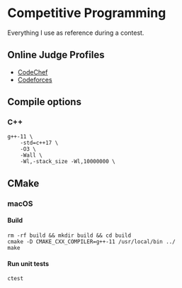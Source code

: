 # Competitive Programming

Everything I use as reference during a contest.

## Online Judge Profiles

- [CodeChef](https://www.codechef.com/users/gustavogardusi)
- [Codeforces](https://codeforces.com/profile/binaryLifter)

## Compile options

### C++

```shell
g++-11 \
    -std=c++17 \
    -O3 \
    -Wall \
    -Wl,-stack_size -Wl,10000000 \
```

## CMake

### macOS

#### Build
```shell
rm -rf build && mkdir build && cd build
cmake -D CMAKE_CXX_COMPILER=g++-11 /usr/local/bin ../
make
```

#### Run unit tests
```sh
ctest
```
